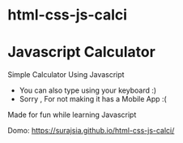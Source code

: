 # html-css-js-calci
# Javascript Calculator

Simple Calculator Using Javascript

- You can also type using your keyboard :)
- Sorry , For not making it has a Mobile App :(

Made for fun while learning Javascript

Domo: https://surajsia.github.io/html-css-js-calci/
